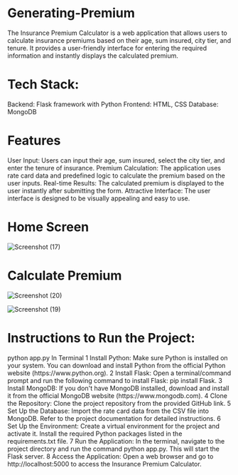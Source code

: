 # Generating-Premium

The Insurance Premium Calculator is a web application that allows users to calculate insurance premiums based on their age, sum insured, city tier, and tenure. It provides a user-friendly interface for entering the required information and instantly displays the calculated premium.

<h1>Tech Stack:</h1>

Backend: Flask framework with Python
Frontend: HTML, CSS
Database: MongoDB

<h1>Features</h1>
User Input: Users can input their age, sum insured, select the city tier, and enter the tenure of insurance.
Premium Calculation: The application uses rate card data and predefined logic to calculate the premium based on the user inputs.
Real-time Results: The calculated premium is displayed to the user instantly after submitting the form.
Attractive Interface: The user interface is designed to be visually appealing and easy to use.
<h1>Home Screen</h1>

![Screenshot (17)](https://github.com/ajoshi222/Generating-Premium/assets/69758727/a849d6eb-7682-4e65-9d7a-feee4801f301)


<h1>Calculate Premium</h1>

![Screenshot (20)](https://github.com/ajoshi222/Generating-Premium/assets/69758727/92444fab-0575-495c-bead-4ad450929b30)

![Screenshot (19)](https://github.com/ajoshi222/Generating-Premium/assets/69758727/75cf640e-7769-4ee4-bbf3-11e27dfa55be)


<h1>Instructions to Run the Project:</h1>
python app.py In Terminal
1 Install Python: Make sure Python is installed on your system. You can download and install Python from the official Python website (https://www.python.org).
2 Install Flask: Open a terminal/command prompt and run the following command to install Flask: pip install Flask.
3 Install MongoDB: If you don't have MongoDB installed, download and install it from the official MongoDB website (https://www.mongodb.com).
4 Clone the Repository: Clone the project repository from the provided GitHub link.
5 Set Up the Database: Import the rate card data from the CSV file into MongoDB. Refer to the project documentation for detailed instructions.
6 Set Up the Environment: Create a virtual environment for the project and activate it. Install the required Python packages listed in the requirements.txt file.
7 Run the Application: In the terminal, navigate to the project directory and run the command python app.py. This will start the Flask server.
8 Access the Application: Open a web browser and go to http://localhost:5000 to access the Insurance Premium Calculator.
